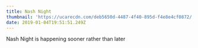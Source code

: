 ```yaml
---
title: Nash Night
thumbnail: 'https://ucarecdn.com/deb5650d-4487-4f40-895d-f4e8e4cf0872/'
date: 2019-01-04T19:51:51.249Z
---
```

Nash Night is happening sooner rather than later
